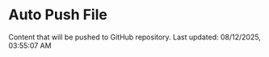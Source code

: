 # Auto Push File

Content that will be pushed to GitHub repository.
Last updated: 08/12/2025, 03:55:07 AM
